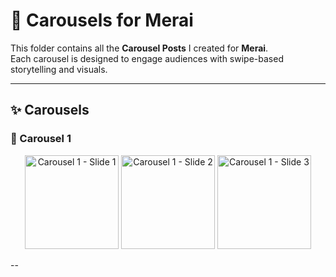 # 🎠 Carousels for Merai

This folder contains all the **Carousel Posts** I created for **Merai**.  
Each carousel is designed to engage audiences with swipe-based storytelling and visuals.

---

## ✨ Carousels

### 📂 Carousel 1
<p align="center">
  <img src="./Carousels/carousel1_slide1.png" alt="Carousel 1 - Slide 1" width="150"/>
  <img src="./Carousels/carousel1_slide2.png" alt="Carousel 1 - Slide 2" width="150"/>
  <img src="./Carousels/carousel1_slide3.png" alt="Carousel 1 - Slide 3" width="150"/>
</p>

--

